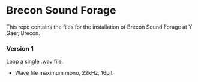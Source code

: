 # Brecon Sound Forage

This repo contains the files for the installation of Brecon Sound Forage at Y Gaer, Brecon.

### Version 1

Loop a single .wav file.

- Wave file maximum mono, 22kHz, 16bit
